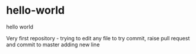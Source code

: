 # hello-world
hello world

Very first repository - trying to edit any file to try commit, raise pull request and commit to master
adding new line
